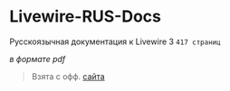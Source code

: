 # Livewire-RUS-Docs

Русскоязычная документация к Livewire 3 `417 страниц`

*в формате pdf*

> Взята с офф. [сайта](https://livewire.laravel.com/docs/quickstart)

